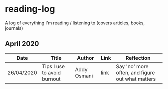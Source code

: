 # reading-log

A log of everything I'm reading / listening to (covers articles, books, journals)

## April 2020

| Date | Title                       | Author      | Link                                         | Reflection                                       |
| --------------------------- | --------------------------- | ----------- | -------------------------------------------- | ------------------------------------------------ |
| 26/04/2020 | Tips I use to avoid burnout | Addy Osmani | [link](https://addyosmani.com/blog/burnout/) | Say 'no' more often, and figure out what matters |